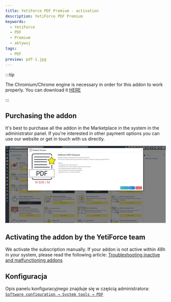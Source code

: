 ```yaml
---
title: YetiForce PDF Premium - activation
description: YetiForce PDF Premium
keywords:
  - YetiForce
  - PDF
  - Premium
  - aktywuj
tags:
  - PDF
preview: pdf-1.jpg
---
```


:::tip

The Chromium/Chrome engine is necessary in order for this addon to work properly. You can download it [HERE](https://www.chromium.org/getting-involved/download-chromium/)

:::

## Purchasing the addon

It's best to purchase all the addon in the Marketplace in the system in the administrator panel. If you're interested in other payment options you can use our website or get in touch with us directly.

![pdf-1.jpg](pdf-1.jpg)

## Activating the addon by the YetiForce team

We activate the subscription manually. If your addon is not active within 48h in your system, please read the following article: [Troubleshooting inactive and malfunctioning addons](/administrator-guides/marketplace/troubleshooting)

## Konfiguracja

Opis panelu konfiguracyjnego znajduje się w częścią administratora: [`Software configuration → System tools → PDF`](/administrator-guides/system-tools/pdf/#chromiumchrome)
